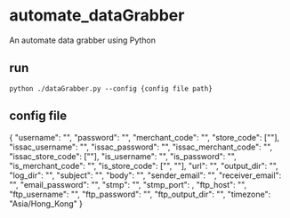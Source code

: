 # automate_dataGrabber
An automate data grabber using Python

## run
`python ./dataGrabber.py --config {config file path}`

## config file  

{
    "username": "",
    "password": "",
    "merchant_code": "",
    "store_code": [""],
    "issac_username": "",
    "issac_password": "",
    "issac_merchant_code": "",
    "issac_store_code": [""],
    "is_username": "",
    "is_password": "",
    "is_merchant_code": "",
    "is_store_code": ["", ""],
    "url": "",
    "output_dir": "",
    "log_dir": "",
    "subject": "",
    "body": "",
    "sender_email": "",
    "receiver_email": "",
    "email_password": "",
    "stmp": "",
    "stmp_port": ,
    "ftp_host": "",
    "ftp_username": "",
    "ftp_password": "",
    "ftp_output_dir": "",
    "timezone": "Asia/Hong_Kong"
}
